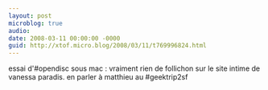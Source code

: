 ```yaml
---
layout: post
microblog: true
audio: 
date: 2008-03-11 00:00:00 -0000
guid: http://xtof.micro.blog/2008/03/11/t769996824.html
---
```

essai d'#opendisc sous mac : vraiment rien de follichon sur le site intime de vanessa paradis. en parler à matthieu au #geektrip2sf
